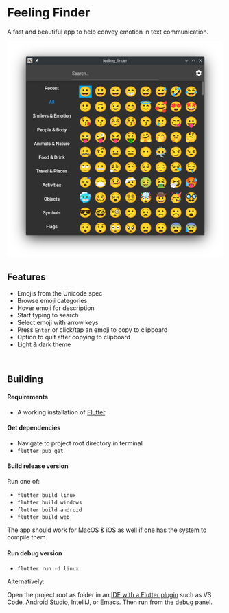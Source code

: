 # Feeling Finder

A fast and beautiful app to help convey emotion in text communication.


![](screenshots/screenshot.png)


## Features

- Emojis from the Unicode spec
- Browse emoji categories
- Hover emoji for description
- Start typing to search
- Select emoji with arrow keys
- Press `Enter` or click/tap an emoji to copy to clipboard
- Option to quit after copying to clipboard
- Light & dark theme


<br>



## Building

#### Requirements
- A working installation of
[Flutter](https://docs.flutter.dev/get-started/install).


#### Get dependencies

- Navigate to project root directory in terminal
- `flutter pub get`


#### Build release version

Run one of:

- `flutter build linux`
- `flutter build windows`
- `flutter build android`
- `flutter build web`

The app should work for MacOS & iOS as well if one has the system to compile
them.


#### Run debug version

- `flutter run -d linux`

Alternatively:

Open the project root as folder in an [IDE with a Flutter plugin](https://docs.flutter.dev/get-started/editor) such as VS Code,
Android Studio, IntelliJ, or Emacs. Then run from the debug panel.
